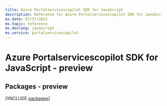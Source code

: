 ```yaml
---
title: Azure Portalservicescopilot SDK for JavaScript
description: Reference for Azure Portalservicescopilot SDK for JavaScript
ms.date: 07/17/2025
ms.topic: reference
ms.devlang: javascript
ms.service: portalservicescopilot
---
```

# Azure Portalservicescopilot SDK for JavaScript - preview
## Packages - preview
[!INCLUDE [packages](portalservicescopilot-index.md)]